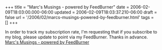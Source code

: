 +++
title = "Marc's Musings - powered by FeedBurner"
date = 2006-02-09T18:03:00.000-06:00
updated = 2006-02-09T18:03:37.210-06:00
draft = false
url = '/2006/02/marcs-musings-powered-by-feedburner.html'
tags = []
+++

In order to track my subscription rate, I'm requesting that if you subscribe to my blog, please update to point via my FeedBurner. Thanks in advance. [Marc's Musings - powered by FeedBurner](http://feeds.feedburner.com/MarcsMusings)
